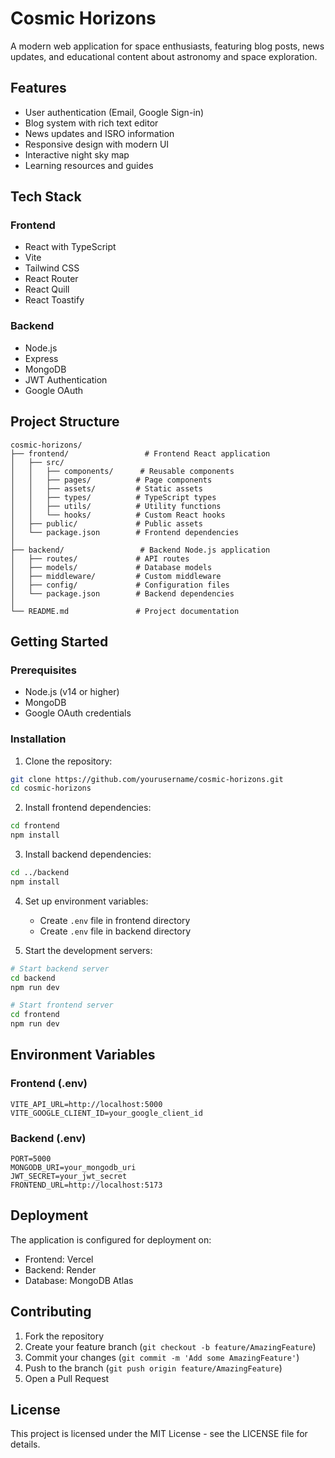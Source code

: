 # Cosmic Horizons

A modern web application for space enthusiasts, featuring blog posts, news updates, and educational content about astronomy and space exploration.

## Features

- User authentication (Email, Google Sign-in)
- Blog system with rich text editor
- News updates and ISRO information
- Responsive design with modern UI
- Interactive night sky map
- Learning resources and guides

## Tech Stack

### Frontend
- React with TypeScript
- Vite
- Tailwind CSS
- React Router
- React Quill
- React Toastify

### Backend
- Node.js
- Express
- MongoDB
- JWT Authentication
- Google OAuth

## Project Structure

```
cosmic-horizons/
├── frontend/                 # Frontend React application
│   ├── src/
│   │   ├── components/      # Reusable components
│   │   ├── pages/          # Page components
│   │   ├── assets/         # Static assets
│   │   ├── types/          # TypeScript types
│   │   ├── utils/          # Utility functions
│   │   └── hooks/          # Custom React hooks
│   ├── public/             # Public assets
│   └── package.json        # Frontend dependencies
│
├── backend/                 # Backend Node.js application
│   ├── routes/             # API routes
│   ├── models/             # Database models
│   ├── middleware/         # Custom middleware
│   ├── config/             # Configuration files
│   └── package.json        # Backend dependencies
│
└── README.md               # Project documentation
```

## Getting Started

### Prerequisites
- Node.js (v14 or higher)
- MongoDB
- Google OAuth credentials

### Installation

1. Clone the repository:
```bash
git clone https://github.com/yourusername/cosmic-horizons.git
cd cosmic-horizons
```

2. Install frontend dependencies:
```bash
cd frontend
npm install
```

3. Install backend dependencies:
```bash
cd ../backend
npm install
```

4. Set up environment variables:
   - Create `.env` file in frontend directory
   - Create `.env` file in backend directory

5. Start the development servers:
```bash
# Start backend server
cd backend
npm run dev

# Start frontend server
cd frontend
npm run dev
```

## Environment Variables

### Frontend (.env)
```
VITE_API_URL=http://localhost:5000
VITE_GOOGLE_CLIENT_ID=your_google_client_id
```

### Backend (.env)
```
PORT=5000
MONGODB_URI=your_mongodb_uri
JWT_SECRET=your_jwt_secret
FRONTEND_URL=http://localhost:5173
```

## Deployment

The application is configured for deployment on:
- Frontend: Vercel
- Backend: Render
- Database: MongoDB Atlas

## Contributing

1. Fork the repository
2. Create your feature branch (`git checkout -b feature/AmazingFeature`)
3. Commit your changes (`git commit -m 'Add some AmazingFeature'`)
4. Push to the branch (`git push origin feature/AmazingFeature`)
5. Open a Pull Request

## License

This project is licensed under the MIT License - see the LICENSE file for details.
